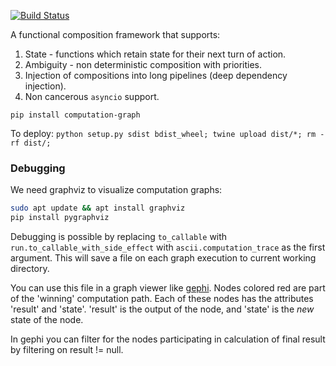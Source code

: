 [![Build Status](https://travis-ci.com/hyroai/computation-graph.svg?branch=master)](https://travis-ci.com/hyroai/computation-graph)

A functional composition framework that supports:

1. State - functions which retain state for their next turn of action.
2. Ambiguity - non deterministic composition with priorities.
3. Injection of compositions into long pipelines (deep dependency injection).
4. Non cancerous `asyncio` support.

`pip install computation-graph`

To deploy: `python setup.py sdist bdist_wheel; twine upload dist/*; rm -rf dist/;`

### Debugging

We need graphviz to visualize computation graphs:

```bash
sudo apt update && apt install graphviz
pip install pygraphviz
```

Debugging is possible by replacing `to_callable` with `run.to_callable_with_side_effect` with `ascii.computation_trace` as the first argument.
This will save a file on each graph execution to current working directory.

You can use this file in a graph viewer like [gephi](https://gephi.org/).
Nodes colored red are part of the 'winning' computation path.
Each of these nodes has the attributes 'result' and 'state'.
'result' is the output of the node, and 'state' is the _new_ state of the node.

In gephi you can filter for the nodes participating in calculation of final result by filtering on result != null.
